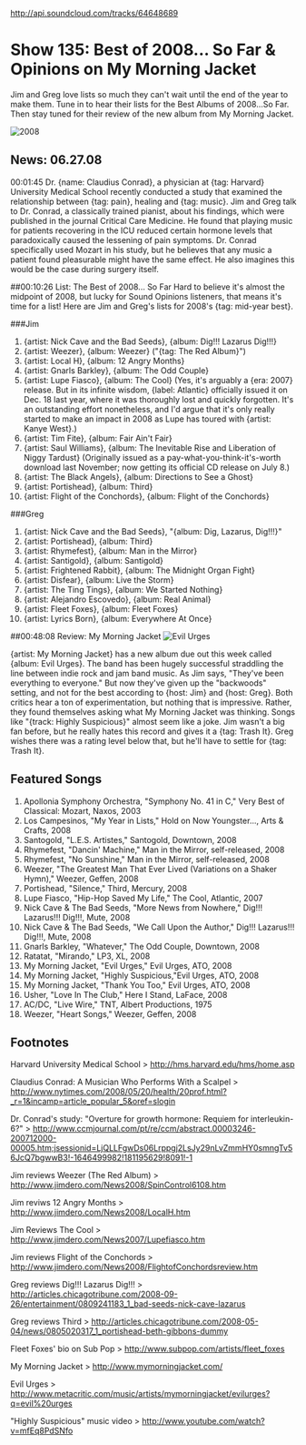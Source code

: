 

http://api.soundcloud.com/tracks/64648689

# Show 135: Best of 2008... So Far & Opinions on My Morning Jacket
Jim and Greg love lists so much they can't wait until the end of the year to make them. Tune in to hear their lists for the Best Albums of 2008...So Far. Then stay tuned for their review of the new album from My Morning Jacket.

![2008](http://static.soundopinions.org/images/2008/2008.jpg)

## News: 06.27.08
00:01:45 Dr. {name: Claudius Conrad}, a physician at {tag: Harvard} University Medical School recently conducted a study that examined the relationship between {tag: pain}, healing and {tag: music}. Jim and Greg talk to Dr. Conrad, a classically trained pianist, about his findings, which were published in the journal Critical Care Medicine. He found that playing music for patients recovering in the ICU reduced certain hormone levels that paradoxically caused the lessening of pain symptoms. Dr. Conrad specifically used Mozart in his study, but he believes that any music a patient found pleasurable might have the same effect. He also imagines this would be the case during surgery itself.

##00:10:26 List: The Best of 2008... So Far
Hard to believe it's almost the midpoint of 2008, but lucky for Sound Opinions listeners, that means it's time for a list! Here are Jim and Greg's lists for 2008's {tag: mid-year best}.

###Jim
1. {artist: Nick Cave and the Bad Seeds}, {album: Dig!!! Lazarus Dig!!!}
2. {artist: Weezer}, {album: Weezer} ("{tag: The Red Album}")
3. {artist: Local H}, {album: 12 Angry Months}
4. {artist: Gnarls Barkley}, {album: The Odd Couple}
5. {artist: Lupe Fiasco}, {album: The Cool} (Yes, it's arguably a {era: 2007} release. But in its infinite wisdom, {label: Atlantic} officially issued it on Dec. 18 last year, where it was thoroughly lost and quickly forgotten. It's an outstanding effort nonetheless, and I'd argue that it's only really started to make an impact in 2008 as Lupe has toured with {artist: Kanye West}.)
6. {artist: Tim Fite}, {album: Fair Ain't Fair}
7. {artist: Saul Williams}, {album: The Inevitable Rise and Liberation of Niggy Tardust} (Originally issued as a pay-what-you-think-it's-worth download last November; now getting its official CD release on July 8.)
8. {artist: The Black Angels}, {album: Directions to See a Ghost}
9. {artist: Portishead}, {album: Third}
10. {artist: Flight of the Conchords}, {album: Flight of the Conchords}

###Greg
1. {artist: Nick Cave and the Bad Seeds}, "{album: Dig, Lazarus, Dig!!!}"
2. {artist: Portishead}, {album: Third}
3. {artist: Rhymefest}, {album: Man in the Mirror}
4. {artist: Santigold}, {album: Santigold}
5. {artist: Frightened Rabbit}, {album: The Midnight Organ Fight}
6. {artist: Disfear}, {album: Live the Storm}
7. {artist: The Ting Tings}, {album: We Started Nothing}
8. {artist: Alejandro Escovedo}, {album: Real Animal}
9. {artist: Fleet Foxes}, {album: Fleet Foxes}
10. {artist: Lyrics Born}, {album: Everywhere At Once}

##00:48:08 Review: My Morning Jacket
![Evil Urges](http://is4.mzstatic.com/image/thumb/Music/v4/c0/9c/a4/c09ca48f-8952-95d0-d41c-66e933293e57/source/600x600bb.jpg "2322618/282663778")

{artist: My Morning Jacket} has a new album due out this week called {album: Evil Urges}. The band has been hugely successful straddling the line between indie rock and jam band music. As Jim says, "They've been everything to everyone." But now they've given up the "backwoods" setting, and not for the best according to {host: Jim} and {host: Greg}. Both critics hear a ton of experimentation, but nothing that is impressive. Rather, they found themselves asking what My Morning Jacket was thinking. Songs like "{track: Highly Suspicious}" almost seem like a joke. Jim wasn't a big fan before, but he really hates this record and gives it a {tag: Trash It}. Greg wishes there was a rating level below that, but he'll have to settle for {tag: Trash It}.

## Featured Songs
1. Apollonia Symphony Orchestra, "Symphony No. 41 in C," Very Best of Classical: Mozart, Naxos, 2003
2. Los Campesinos, "My Year in Lists," Hold on Now Youngster..., Arts & Crafts, 2008
3. Santogold, "L.E.S. Artistes," Santogold, Downtown, 2008
4. Rhymefest, "Dancin' Machine," Man in the Mirror, self-released, 2008
5. Rhymefest, "No Sunshine," Man in the Mirror, self-released, 2008
6. Weezer, "The Greatest Man That Ever Lived (Variations on a Shaker Hymn)," Weezer, Geffen, 2008
7. Portishead, "Silence," Third, Mercury, 2008
8. Lupe Fiasco, "Hip-Hop Saved My Life," The Cool, Atlantic, 2007
9. Nick Cave & The Bad Seeds, "More News from Nowhere," Dig!!! Lazarus!!! Dig!!!, Mute, 2008
10. Nick Cave & The Bad Seeds, "We Call Upon the Author," Dig!!! Lazarus!!! Dig!!!, Mute, 2008
11. Gnarls Barkley, "Whatever," The Odd Couple, Downtown, 2008
12. Ratatat, "Mirando," LP3, XL, 2008
13. My Morning Jacket, "Evil Urges," Evil Urges, ATO, 2008
14. My Morning Jacket, "Highly Suspicious,"Evil Urges, ATO, 2008
15. My Morning Jacket, "Thank You Too," Evil Urges, ATO, 2008
16. Usher, "Love In The Club," Here I Stand, LaFace, 2008
17. AC/DC, "Live Wire," TNT, Albert Productions, 1975
18. Weezer, "Heart Songs," Weezer, Geffen, 2008

## Footnotes
Harvard University Medical School > http://hms.harvard.edu/hms/home.asp

Claudius Conrad: A Musician Who Performs With a Scalpel > http://www.nytimes.com/2008/05/20/health/20prof.html?_r=1&incamp=article_popular_5&oref=slogin

Dr. Conrad's study: "Overture for growth hormone: Requiem for interleukin-6?" > http://www.ccmjournal.com/pt/re/ccm/abstract.00003246-200712000-00005.htm;jsessionid=LjQLLFgwDs06Lrppgj2LsJy29nLvZmmHY0smngTv56JcQ7bgwwB3!-1646499982!181195629!8091!-1

Jim reviews Weezer (The Red Album) > http://www.jimdero.com/News2008/SpinControl6108.htm

Jim reviws 12 Angry Months > http://www.jimdero.com/News2008/LocalH.htm

Jim Reviews The Cool > http://www.jimdero.com/News2007/Lupefiasco.htm

Jim reviews Flight of the Conchords > http://www.jimdero.com/News2008/FlightofConchordsreview.htm

Greg reviews Dig!!! Lazarus Dig!!! > http://articles.chicagotribune.com/2008-09-26/entertainment/0809241183_1_bad-seeds-nick-cave-lazarus

Greg reviews Third > http://articles.chicagotribune.com/2008-05-04/news/0805020317_1_portishead-beth-gibbons-dummy

Fleet Foxes' bio on Sub Pop > http://www.subpop.com/artists/fleet_foxes

My Morning Jacket > http://www.mymorningjacket.com/

Evil Urges > http://www.metacritic.com/music/artists/mymorningjacket/evilurges?q=evil%20urges

"Highly Suspicious" music video > http://www.youtube.com/watch?v=mfEq8PdSNfo